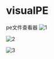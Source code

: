 # visualPE
pe文件查看器
![1](E:\project\visualPE\1.gif)

![2](E:\project\visualPE\2.gif)

![3](E:\project\visualPE\3.gif)
